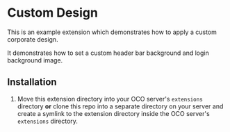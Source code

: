 # Custom Design
This is an example extension which demonstrates how to apply a custom corporate design.

It demonstrates how to set a custom header bar background and login background image.

## Installation
1. Move this extension directory into your OCO server's `extensions` directory **or** clone this repo into a separate directory on your server and create a symlink to the extension directory inside the OCO server's `extensions` directory.
